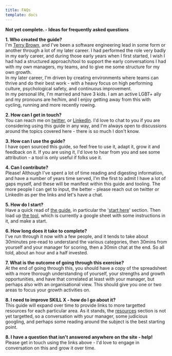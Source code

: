 ```yaml
---
title: FAQs
template: docs
---
```


**Not yet complete. - Ideas for frequently asked questions**

**1. Who created the guide?**<br>
I'm [Terry Brown](https://terrybrown.me), and I've been a software engineering lead in some form or another through a lot of my later career.  I had performed the role very badly in my early career, and during those early years when I first started, I wish I had had a structured approach/tool to support the early conversations I had with my own managers, my teams, and to give me some structure for my own growth.<br>
In my later career, I'm driven by creating environments where teams can thrive and do their best work - with a heavy focus on high performing culture, psychological safety, and continuous improvement.<br>
In my personal life, I'm married and have 3 kids.  I am an active LGBT+ ally and my pronouns are he/him, and I enjoy getting away from this with cycling, running and more recently rowing.

**2. How can I get in touch?**<br>
You can reach me on [twitter](https://twitter.com/terry_brown), or [LinkedIn](https://www.linkedin.com/in/terrybrownuk).  I'd love to chat to you if you are considering using this guide in any way, and I'm always open to discussions around the topics covered here - there is so much I don't know.

**3. How can I use the guide?**<br>
I have open sourced this guide, so feel free to use it, adapt it, grow it and feedback on it.  If you are using it, I'd love to hear from you and see some attribution - a tool is only useful if folks use it.

**4. Can I contribute?**<br>
Please!  Although I've spent a lot of time reading and digesting information, and have a number of years time served, I'm the first to admit I have a lot of gaps myself, and these will be manifest within this guide and tooling.  The more people I can get to input, the better - please reach out on twitter or LinkedIn as per the links and let's have a chat.

**5. How do I start?**<br>
Have a quick read of [the guide](/the-guide), in particular the '[start here](/the-guide/measurement)' section.  Then load up [the tool](/the-tool), which is currently a google sheet with some instructions in it, and make a start.<br>

**6. How long does it take to complete?**<br>
I've run through it now with a few people, and it tends to take about 30minutes pre-read to understand the various categories, then 30mins from yourself and your manager for scoring, then a 30min chat at the end.  So all told, about an hour and a half invested.  

**7. What is the outcome of going through this exercise?**<br>
At the end of going through this, you should have a copy of the spreadsheet with a more thorough understanding of yourself, your strengths and growth opportunities, and have that correlated at least with your manager, but perhaps also with an organisational view.  This should give you one or two areas to focus your growth activities on.

**8. I need to improve SKILL X - how do I go about it?**<br>
This guide will expand over time to provide links to more targetted resources for each particular area.  As it stands, the [resources](/resources) section is not yet targetted, so a conversation with your manager, some judicious googling, and perhaps some reading around the subject is the best starting point.

**8. I have a question that isn't answered anywhere on the site - help!**<br>
Please get in touch using the links above - I'd love to engage in conversation on this and grow it over time.